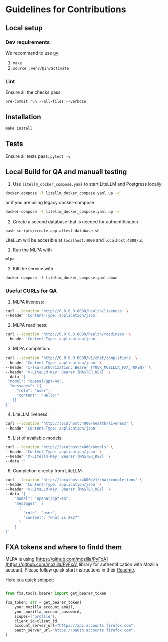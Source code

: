 # Guidelines for Contributions

## Local setup

### Dev requirements

We recommend to use [uv](https://docs.astral.sh/uv/getting-started/installation/):

1. `make`
2. `source .venv/bin/activate`

### Lint

Ensure all the checks pass:

`pre-commit run --all-files --verbose`

## Installation

`make install`

## Tests

Ensure all tests pass: `pytest -v`

## Local Build for QA and manuall testing

1. Use `litellm_docker_compose.yaml` to start LiteLLM and Postgress locally:

  ```bash
  docker compose -f litellm_docker_compose.yaml up -d
  ```

  or if you are using legacy docker-compose

  ```bash
  docker-compose -f litellm_docker_compose.yaml up -d
  ```

2. Create a second database that is needed for authentification

  ```
  bash scripts/create-app-attest-database.sh
  ```

LiteLLm will be accesible at `localhost:4000` and `localhost:4000/ui`

1. Run the MLPA with

  ```bash
  mlpa
  ```

2. Kill the service with

```
docker compose -f litellm_docker_compose.yaml down
```

### Useful CURLs for QA

1. MLPA liveness:

```bash
curl --location 'http://0.0.0.0:8080/health/liveness' \
--header 'Content-Type: application/json'
```

2. MLPA readiness:

```bash
curl --location 'http://0.0.0.0:8080/health/readiness' \
--header 'Content-Type: application/json'
```

3. MLPA completion:

  ```bash
  curl --location 'http://0.0.0.0:8080/v1/chat/completions' \
  --header 'Content-Type: application/json' \
  --header 'x-fxa-authorization: Bearer {YOUR_MOZILLA_FXA_TOKEN}' \
  --header 'X-LiteLLM-Key: Bearer {MASTER_KEY}' \
  --data '{
   "model": "openai/gpt-4o",
    "messages": [{
       "role": "user",
       "content": "Hello!"
     }]
  }'
  ```

4. LiteLLM liveness:

```bash
curl --location 'http://localhost:4000/health/liveness' \
--header 'Content-Type: application/json'
```

5. List of available models:

```bash
curl --location 'http://localhost:4000/models' \
--header 'Content-Type: application/json' \
--header 'X-Litellm-Key: Bearer {MASTER_KEY}' \
--data ''
```

6. Completion directly from LiteLLM:

```bash
curl --location 'http://localhost:4000/v1/chat/completions' \
--header 'Content-Type: application/json' \
--header 'X-LiteLLM-Key: Bearer {MASTER_KEY}' \
--data '{
    "model": "openai/gpt-4o",
    "messages": [
      {
        "role": "user",
        "content": "what is 2+2?"
      }
    ]
}'
```


## FXA tokens and where to findd them
MLPA is using [https://github.com/mozilla/PyFxA](https://github.com/mozilla/PyFxA) library for authentification with Mozilla account. Please follow quick start instructions in their [Readme](https://github.com/mozilla/PyFxA?tab=readme-ov-file#using-firefox-account-bearer-token-with-requests).

Here is a quick snippet:
```python

from fxa.tools.bearer import get_bearer_token

fxa_token: str = get_bearer_token(
    your_mozilla_account_email,
    your_mozilla_account_password,
    scopes=["profile"],
    client_id=client_id,
    account_server_url="https://api.accounts.firefox.com",
    oauth_server_url="https://oauth.accounts.firefox.com",
)
```
